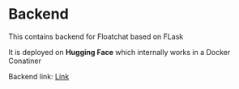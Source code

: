 # Backend
<p>This contains backend for Floatchat based on FLask</p>
<p>It is deployed on <b>Hugging Face</b> which internally works in a Docker Conatiner</p>
<p>Backend link: <a href="https://huggingface.co/spaces/Suyash1120/backend/tree/main">Link</a></p>
